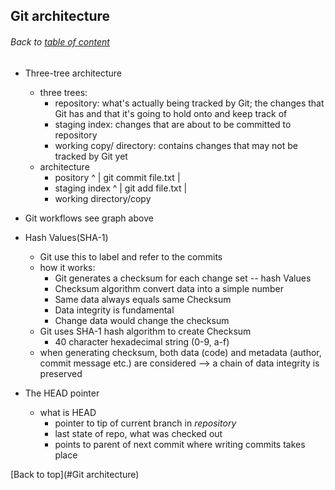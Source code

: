 ## Git architecture
###### Back to [table of content](https://github.com/ShumzZ/LearningNotes/blob/master/Git/GitEssentialTraining-LinkedIn.MD#table-of-contents)

- Three-tree architecture
  - three trees:
    - repository: what's actually being tracked by Git; the changes that Git has and that it's going to hold onto and keep track of
    - staging index: changes that are about to be committed to repository
    - working copy/ directory: contains changes that may not be tracked by Git yet
  - architecture
    - pository
            ^
            |
        git commit file.txt
            |
    - staging index
            ^
            |
        git add file.txt
            |
    - working directory/copy

- Git workflows
  see graph above

- Hash Values(SHA-1)
  - Git use this to label and refer to the commits
  - how it works:
    - Git generates a checksum for each change set -- hash Values
    - Checksum algorithm convert data into a simple number
    - Same data always equals same Checksum
    - Data integrity is fundamental
    - Change data would change the checksum
  - Git uses SHA-1 hash algorithm to create Checksum
    - 40 character hexadecimal string (0-9, a-f)
  - when generating checksum, both data (code) and metadata (author, commit message etc.) are considered --> a chain of data integrity is preserved

- The HEAD pointer
  - what is HEAD
    - pointer to tip of current branch in *repository*
    - last state of repo, what was checked out
    - points to parent of next commit where writing commits takes place


[Back to top](#Git architecture)
